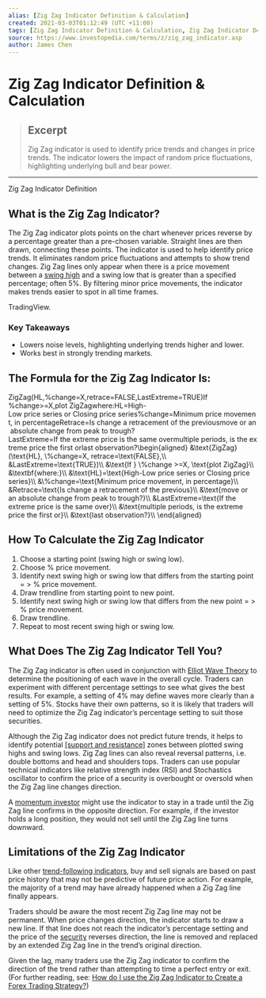 ```yaml
---
alias: [Zig Zag Indicator Definition & Calculation]
created: 2021-03-03T01:12:49 (UTC +11:00)
tags: [Zig Zag Indicator Definition & Calculation, Zig Zag Indicator Definition]
source: https://www.investopedia.com/terms/z/zig_zag_indicator.asp
author: James Chen
---
```


# Zig Zag Indicator Definition & Calculation

> ## Excerpt
> Zig Zag indicator is used to identify price trends and changes in price trends. The indicator lowers the impact of random price fluctuations, highlighting underlying bull and bear power.

---

Zig Zag Indicator Definition
## What is the Zig Zag Indicator?

The Zig Zag indicator plots points on the chart whenever prices reverse by a percentage greater than a pre-chosen variable. Straight lines are then drawn, connecting these points. The indicator is used to help identify price trends. It eliminates random price fluctuations and attempts to show trend changes. Zig Zag lines only appear when there is a price movement between a [swing high](https://www.investopedia.com/terms/s/swinghigh.asp) and a swing low that is greater than a specified percentage; often 5%. By filtering minor price movements, the indicator makes trends easier to spot in all time frames.

TradingView.

### Key Takeaways

-   Lowers noise levels, highlighting underlying trends higher and lower.
-   Works best in strongly trending markets.

## The Formula for the Zig Zag Indicator Is:

ZigZag(HL,%change\=X,retrace\=FALSE,LastExtreme\=TRUE)If %change\>\=X,plot ZigZagwhere:HL\=High-Low price series or Closing price series%change\=Minimum price movement, in percentageRetrace\=Is change a retracement of the previousmove or an absolute change from peak to trough?LastExtreme\=If the extreme price is the same overmultiple periods, is the extreme price the first orlast observation?\\begin{aligned} &\\text{ZigZag}(\\text{HL}, \\%change=X, retrace=\\text{FALSE},\\\\ &LastExtreme=\\text{TRUE})\\\\ &\\text{If } \\%change >=X, \\text{plot ZigZag}\\\\ &\\textbf{where:}\\\\ &\\text{HL}=\\text{High-Low price series or Closing price series}\\\\ &\\%change=\\text{Minimum price movement, in percentage}\\\\ &Retrace=\\text{Is change a retracement of the previous}\\\\ &\\text{move or an absolute change from peak to trough?}\\\\ &LastExtreme=\\text{If the extreme price is the same over}\\\\ &\\text{multiple periods, is the extreme price the first or}\\\\ &\\text{last observation?}\\\\ \\end{aligned}

## How To Calculate the Zig Zag Indicator

1.  Choose a starting point (swing high or swing low).
2.  Choose % price movement.
3.  Identify next swing high or swing low that differs from the starting point = > % price movement.
4.  Draw trendline from starting point to new point.
5.  Identify next swing high or swing low that differs from the new point = > % price movement.
6.  Draw trendline.
7.  Repeat to most recent swing high or swing low.

## What Does The Zig Zag Indicator Tell You?

The Zig Zag indicator is often used in conjunction with [Elliot Wave Theory](https://www.investopedia.com/articles/technical/111401.asp) to determine the positioning of each wave in the overall cycle. Traders can experiment with different percentage settings to see what gives the best results. For example, a setting of 4% may define waves more clearly than a setting of 5%. Stocks have their own patterns, so it is likely that traders will need to optimize the Zig Zag indicator’s percentage setting to suit those securities. 

Although the Zig Zag indicator does not predict future trends, it helps to identify potential [[support and resistance]](https://www.investopedia.com/trading/support-and-resistance-basics/) zones between plotted swing highs and swing lows. Zig Zag lines can also reveal reversal patterns, i.e. double bottoms and head and shoulders tops. Traders can use popular technical indicators like relative strength index (RSI) and Stochastics oscillator to confirm the price of a security is overbought or oversold when the Zig Zag line changes direction.

A [momentum investor](https://www.investopedia.com/terms/m/momentum_investing.asp) might use the indicator to stay in a trade until the Zig Zag line confirms in the opposite direction. For example, if the investor holds a long position, they would not sell until the Zig Zag line turns downward.

## Limitations of the Zig Zag Indicator

Like other [trend-following indicators](https://www.investopedia.com/articles/optioninvestor/10/trend-following-indicators.asp), buy and sell signals are based on past price history that may not be predictive of future price action. For example, the majority of a trend may have already happened when a Zig Zag line finally appears.

Traders should be aware the most recent Zig Zag line may not be permanent. When price changes direction, the indicator starts to draw a new line. If that line does not reach the indicator’s percentage setting and the price of the [security](https://www.investopedia.com/terms/s/security.asp) reverses direction, the line is removed and replaced by an extended Zig Zag line in the trend’s original direction.

Given the lag, many traders use the Zig Zag indicator to confirm the direction of the trend rather than attempting to time a perfect entry or exit. (For further reading, see: [How do I use the Zig Zag Indicator to Create a Forex Trading Strategy?](https://www.investopedia.com/ask/answers/031115/how-do-i-use-zig-zag-indicator-create-forex-trading-strategy.asp))
